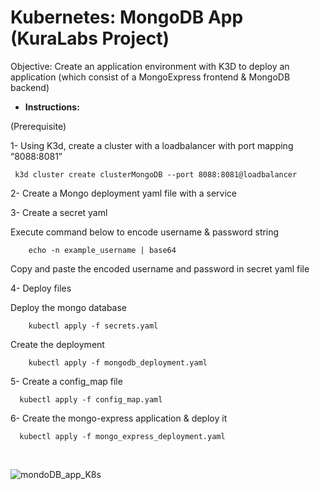 # Kubernetes: MongoDB App (KuraLabs Project)

Objective: Create an application environment with K3D to deploy an application (which consist of a MongoExpress frontend & MongoDB backend)

* **Instructions:**

(Prerequisite) 

1- Using K3d, create a cluster with a loadbalancer with port mapping “8088:8081”

     k3d cluster create clusterMongoDB --port 8088:8081@loadbalancer

2- Create a Mongo deployment yaml file with a service


3- Create a secret yaml

  Execute command below to encode username & password string
  
        echo -n example_username | base64
        
  Copy and paste the encoded username and password in secret yaml file

4- Deploy files

  Deploy the mongo database
        
        kubectl apply -f secrets.yaml
  
  Create the deployment
  
        kubectl apply -f mongodb_deployment.yaml
        
5- Create a config_map file
      
      kubectl apply -f config_map.yaml

6- Create the mongo-express application & deploy it

      kubectl apply -f mongo_express_deployment.yaml


<br>

![mondoDB_app_K8s](https://user-images.githubusercontent.com/91057035/203016452-9355f294-bbb4-47bb-91e2-706f1a1bf993.png)




  
